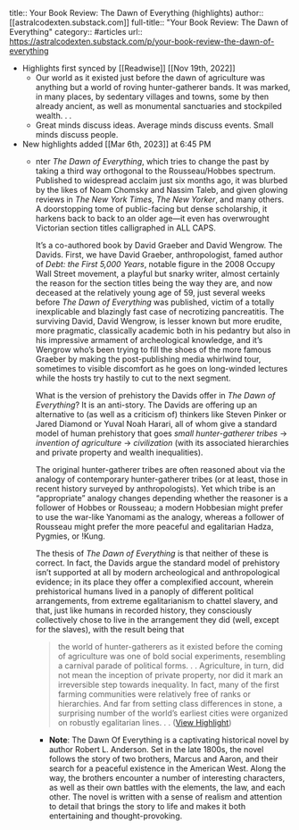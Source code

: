 title:: Your Book Review: The Dawn of Everything (highlights)
author:: [[astralcodexten.substack.com]]
full-title:: "Your Book Review: The Dawn of Everything"
category:: #articles
url:: https://astralcodexten.substack.com/p/your-book-review-the-dawn-of-everything

- Highlights first synced by [[Readwise]] [[Nov 19th, 2022]]
	- Our world as it existed just before the dawn of agriculture was anything but a world of roving hunter-gatherer bands. It was marked, in many places, by sedentary villages and towns, some by then already ancient, as well as monumental sanctuaries and stockpiled wealth. . .
	- Great minds discuss ideas. Average minds discuss events. Small minds discuss people.
- New highlights added [[Mar 6th, 2023]] at 6:45 PM
	- nter *The Dawn of Everything*, which tries to change the past by taking a third way orthogonal to the Rousseau/Hobbes spectrum. Published to widespread acclaim just six months ago, it was blurbed by the likes of Noam Chomsky and Nassim Taleb, and given glowing reviews in *The New York Times*, *The New Yorker*, and many others. A doorstopping tome of public-facing but dense scholarship, it harkens back to back to an older age—it even has overwrought Victorian section titles calligraphed in ALL CAPS.
	  
	  It’s a co-authored book by David Graeber and David Wengrow. The Davids. First, we have David Graeber, anthropologist, famed author of *Debt: the First 5,000 Years*, notable figure in the 2008 Occupy Wall Street movement, a playful but snarky writer, almost certainly the reason for the section titles being the way they are, and now deceased at the relatively young age of 59, just several weeks before *The Dawn of Everything* was published, victim of a totally inexplicable and blazingly fast case of necrotizing pancreatitis. The surviving David, David Wengrow, is lesser known but more erudite, more pragmatic, classically academic both in his pedantry but also in his impressive armament of archeological knowledge, and it’s Wengrow who’s been trying to fill the shoes of the more famous Graeber by making the post-publishing media whirlwind tour, sometimes to visible discomfort as he goes on long-winded lectures while the hosts try hastily to cut to the next segment.
	  
	  What is the version of prehistory the Davids offer in *The Dawn of Everything*? It is an anti-story. The Davids are offering up an alternative to (as well as a criticism of) thinkers like Steven Pinker or Jared Diamond or Yuval Noah Harari, all of whom give a standard model of human prehistory that goes *small* *hunter-gatherer tribes* → *invention of agriculture* → *civilization* (with its associated hierarchies and private property and wealth inequalities).
	  
	  The original hunter-gatherer tribes are often reasoned about via the analogy of contemporary hunter-gatherer tribes (or at least, those in recent history surveyed by anthropologists). Yet which tribe is an “appropriate” analogy changes depending whether the reasoner is a follower of Hobbes or Rousseau; a modern Hobbesian might prefer to use the war-like Yanomami as the analogy, whereas a follower of Rousseau might prefer the more peaceful and egalitarian Hadza, Pygmies, or !Kung.
	  
	  The thesis of *The Dawn of Everything* is that neither of these is correct. In fact, the Davids argue the standard model of prehistory isn’t supported at all by modern archeological and anthropological evidence; in its place they offer a complexified account, wherein prehistorical humans lived in a panoply of different political arrangements, from extreme egalitarianism to chattel slavery, and that, just like humans in recorded history, they consciously collectively chose to live in the arrangement they did (well, except for the slaves), with the result being that
	  
	  > the world of hunter-gatherers as it existed before the coming of agriculture was one of bold social experiments, resembling a carnival parade of political forms. . . Agriculture, in turn, did not mean the inception of private property, nor did it mark an irreversible step towards inequality. In fact, many of the first farming communities were relatively free of ranks or hierarchies. And far from setting class differences in stone, a surprising number of the world’s earliest cities were organized on robustly egalitarian lines. . . ([View Highlight](https://read.readwise.io/read/01gtbvvwqx4venwz408yqxj17w))
		- **Note**: The Dawn Of Everything is a captivating historical novel by author Robert L. Anderson. Set in the late 1800s, the novel follows the story of two brothers, Marcus and Aaron, and their search for a peaceful existence in the American West. Along the way, the brothers encounter a number of interesting characters, as well as their own battles with the elements, the law, and each other. The novel is written with a sense of realism and attention to detail that brings the story to life and makes it both entertaining and thought-provoking.